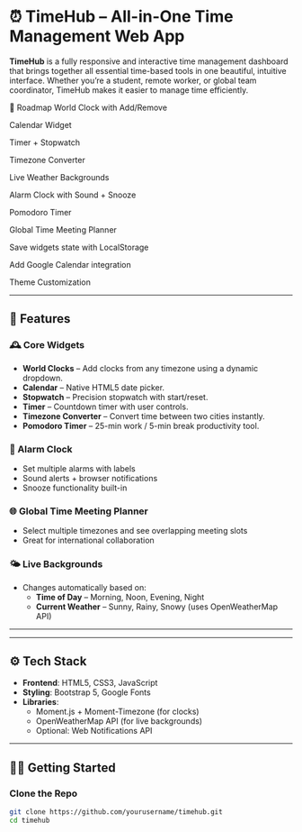# ⏰ TimeHub – All-in-One Time Management Web App

**TimeHub** is a fully responsive and interactive time management dashboard that brings together all essential time-based tools in one beautiful, intuitive interface. Whether you’re a student, remote worker, or global team coordinator, TimeHub makes it easier to manage time efficiently.

📌 Roadmap
 World Clock with Add/Remove

 Calendar Widget

 Timer + Stopwatch

 Timezone Converter

 Live Weather Backgrounds

 Alarm Clock with Sound + Snooze

 Pomodoro Timer

 Global Time Meeting Planner

 Save widgets state with LocalStorage

 Add Google Calendar integration

 Theme Customization


---

## 🌟 Features

### 🕰️ Core Widgets
- **World Clocks** – Add clocks from any timezone using a dynamic dropdown.
- **Calendar** – Native HTML5 date picker.
- **Stopwatch** – Precision stopwatch with start/reset.
- **Timer** – Countdown timer with user controls.
- **Timezone Converter** – Convert time between two cities instantly.
- **Pomodoro Timer** – 25-min work / 5-min break productivity tool.

### 🔔 Alarm Clock
- Set multiple alarms with labels
- Sound alerts + browser notifications
- Snooze functionality built-in

### 🌐 Global Time Meeting Planner
- Select multiple timezones and see overlapping meeting slots
- Great for international collaboration

### 🌤️ Live Backgrounds
- Changes automatically based on:
  - **Time of Day** – Morning, Noon, Evening, Night
  - **Current Weather** – Sunny, Rainy, Snowy (uses OpenWeatherMap API)

---


---

## ⚙️ Tech Stack

- **Frontend**: HTML5, CSS3, JavaScript
- **Styling**: Bootstrap 5, Google Fonts
- **Libraries**: 
  - Moment.js + Moment-Timezone (for clocks)
  - OpenWeatherMap API (for live backgrounds)
  - Optional: Web Notifications API

---

## 🧑‍💻 Getting Started

### Clone the Repo
```bash
git clone https://github.com/yourusername/timehub.git
cd timehub



